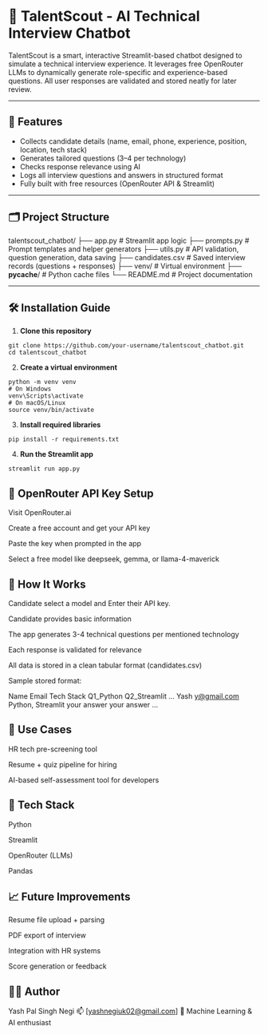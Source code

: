 # 🤖 TalentScout - AI Technical Interview Chatbot

TalentScout is a smart, interactive Streamlit-based chatbot designed to simulate a technical interview experience. It leverages free OpenRouter LLMs to dynamically generate role-specific and experience-based questions. All user responses are validated and stored neatly for later review.

---

## 🚀 Features

- Collects candidate details (name, email, phone, experience, position, location, tech stack)
- Generates tailored questions (3–4 per technology)
- Checks response relevance using AI
- Logs all interview questions and answers in structured format
- Fully built with free resources (OpenRouter API & Streamlit)

---

## 🗂️ Project Structure

talentscout_chatbot/
├── app.py              # Streamlit app logic
├── prompts.py          # Prompt templates and helper generators
├── utils.py            # API validation, question generation, data saving
├── candidates.csv      # Saved interview records (questions + responses)
├── venv/               # Virtual environment
├── __pycache__/        # Python cache files
└── README.md           # Project documentation


---

## 🛠️ Installation Guide

1. **Clone this repository**
```
git clone https://github.com/your-username/talentscout_chatbot.git
cd talentscout_chatbot
```
2. **Create a virtual environment**
```
python -m venv venv
# On Windows
venv\Scripts\activate
# On macOS/Linux
source venv/bin/activate
```
3. **Install required libraries**
```
pip install -r requirements.txt
```
4. **Run the Streamlit app**
```
streamlit run app.py
```
## 🔐 OpenRouter API Key Setup
Visit OpenRouter.ai

Create a free account and get your API key

Paste the key when prompted in the app

Select a free model like deepseek, gemma, or llama-4-maverick

## 🧠 How It Works
Candidate select a model and Enter their API key.

Candidate provides basic information

The app generates 3-4 technical questions per mentioned technology

Each response is validated for relevance

All data is stored in a clean tabular format (candidates.csv)

Sample stored format:

Name	Email	Tech Stack	Q1_Python	Q2_Streamlit	...
Yash	y@gmail.com	Python, Streamlit	your answer	your answer	...

## 📌 Use Cases
HR tech pre-screening tool

Resume + quiz pipeline for hiring

AI-based self-assessment tool for developers

## 🧰 Tech Stack
Python

Streamlit

OpenRouter (LLMs)

Pandas

## 📈 Future Improvements
Resume file upload + parsing

PDF export of interview

Integration with HR systems

Score generation or feedback

## 👨‍💻 Author
Yash Pal Singh Negi
📫 [yashnegiuk02@gmail.com]
🎯 Machine Learning & AI enthusiast

